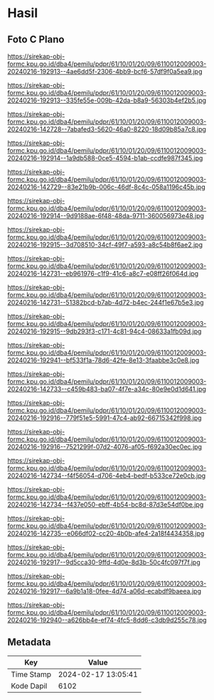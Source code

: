 # Hasil

## Foto C Plano

https://sirekap-obj-formc.kpu.go.id/dba4/pemilu/pdpr/61/10/01/20/09/6110012009003-20240216-192913--4ae6dd5f-2306-4bb9-bcf6-57df9f0a5ea9.jpg

https://sirekap-obj-formc.kpu.go.id/dba4/pemilu/pdpr/61/10/01/20/09/6110012009003-20240216-192913--335fe55e-009b-42da-b8a9-56303b4ef2b5.jpg

https://sirekap-obj-formc.kpu.go.id/dba4/pemilu/pdpr/61/10/01/20/09/6110012009003-20240216-142728--7abafed3-5620-46a0-8220-18d09b85a7c8.jpg

https://sirekap-obj-formc.kpu.go.id/dba4/pemilu/pdpr/61/10/01/20/09/6110012009003-20240216-192914--1a9db588-0ce5-4594-b1ab-ccdfe987f345.jpg

https://sirekap-obj-formc.kpu.go.id/dba4/pemilu/pdpr/61/10/01/20/09/6110012009003-20240216-142729--83e21b9b-006c-46df-8c4c-058a1196c45b.jpg

https://sirekap-obj-formc.kpu.go.id/dba4/pemilu/pdpr/61/10/01/20/09/6110012009003-20240216-192914--9d9188ae-6f48-48da-9711-360056973e48.jpg

https://sirekap-obj-formc.kpu.go.id/dba4/pemilu/pdpr/61/10/01/20/09/6110012009003-20240216-192915--3d708510-34cf-49f7-a593-a8c54b8f6ae2.jpg

https://sirekap-obj-formc.kpu.go.id/dba4/pemilu/pdpr/61/10/01/20/09/6110012009003-20240216-142731--eb961976-c1f9-41c6-a8c7-e08ff26f064d.jpg

https://sirekap-obj-formc.kpu.go.id/dba4/pemilu/pdpr/61/10/01/20/09/6110012009003-20240216-142731--51382bcd-b7ab-4d72-b4ec-244f1e67b5e3.jpg

https://sirekap-obj-formc.kpu.go.id/dba4/pemilu/pdpr/61/10/01/20/09/6110012009003-20240216-192915--9db293f3-c171-4c81-94c4-08633a1fb09d.jpg

https://sirekap-obj-formc.kpu.go.id/dba4/pemilu/pdpr/61/10/01/20/09/6110012009003-20240216-192941--bf533f1a-78d6-42fe-8e13-3faabbe3c0e8.jpg

https://sirekap-obj-formc.kpu.go.id/dba4/pemilu/pdpr/61/10/01/20/09/6110012009003-20240216-142733--c459b483-ba07-4f7e-a34c-80e9e0d1d641.jpg

https://sirekap-obj-formc.kpu.go.id/dba4/pemilu/pdpr/61/10/01/20/09/6110012009003-20240216-192916--779f51e5-5991-47c4-ab92-66715342f998.jpg

https://sirekap-obj-formc.kpu.go.id/dba4/pemilu/pdpr/61/10/01/20/09/6110012009003-20240216-192916--7521299f-07d2-4076-af05-f692a30ec0ec.jpg

https://sirekap-obj-formc.kpu.go.id/dba4/pemilu/pdpr/61/10/01/20/09/6110012009003-20240216-142734--f4f56054-d706-4eb4-bedf-b533ce72e0cb.jpg

https://sirekap-obj-formc.kpu.go.id/dba4/pemilu/pdpr/61/10/01/20/09/6110012009003-20240216-142734--f437e050-ebff-4b54-bc8d-87d3e54df0be.jpg

https://sirekap-obj-formc.kpu.go.id/dba4/pemilu/pdpr/61/10/01/20/09/6110012009003-20240216-142735--e066df02-cc20-4b0b-afe4-2a18f4434358.jpg

https://sirekap-obj-formc.kpu.go.id/dba4/pemilu/pdpr/61/10/01/20/09/6110012009003-20240216-192917--9d5cca30-9ffd-4d0e-8d3b-50c4fc097f7f.jpg

https://sirekap-obj-formc.kpu.go.id/dba4/pemilu/pdpr/61/10/01/20/09/6110012009003-20240216-192917--6a9b1a18-0fee-4d74-a06d-ecabdf9baeea.jpg

https://sirekap-obj-formc.kpu.go.id/dba4/pemilu/pdpr/61/10/01/20/09/6110012009003-20240216-192940--a626bb4e-ef74-4fc5-8dd6-c3db9d255c78.jpg


## Metadata

| Key        | Value               |
| ---------- | ------------------- |
| Time Stamp | 2024-02-17 13:05:41 |
| Kode Dapil | 6102                |



